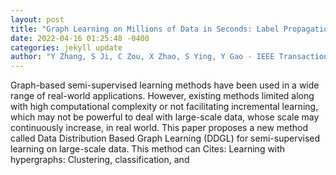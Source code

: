 ```yaml
--- 
layout: post 
title: "Graph Learning on Millions of Data in Seconds: Label Propagation Acceleration on Graph using Data Distribution" 
date: 2022-04-16 01:25:48 -0400 
categories: jekyll update 
author: "Y Zhang, S Ji, C Zou, X Zhao, S Ying, Y Gao - IEEE Transactions on Pattern Analysis , 2022" 
--- 
```

Graph-based semi-supervised learning methods have been used in a wide range of real-world applications. However, existing methods limited along with high computational complexity or not facilitating incremental learning, which may not be powerful to deal with large-scale data, whose scale may continuously increase, in real world. This paper proposes a new method called Data Distribution Based Graph Learning (DDGL) for semi-supervised learning on large-scale data. This method can Cites: Learning with hypergraphs: Clustering, classification, and